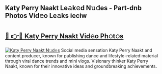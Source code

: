 ## Katy Perry Naakt Le𝚊k𝚎d N𝚞𝚍es - Part-dnb Photos Vid𝚎o Le𝚊ks ieciw

# <h2><a href="http://fb9a7n9.evod.top/?m=Katy+Perry+Naakt">🔗 👉🔴 Katy Perry Naakt Vid𝚎o Ph𝚘t𝚘s</a></h2>

[![Katy Perry Naakt N𝚞d𝚎s](https://i.imgur.com/8V9OHl7.gif)](http://fb9a7n9.evod.top/?m=Katy+Perry+Naakt)
Social media sensation Katy Perry Naakt and content producer, known for publishing dance and lifestyle-related material through viral dance trends and mini vlogs. Visionary thinker Katy Perry Naakt, known for their innovative ideas and groundbreaking achievements. 
